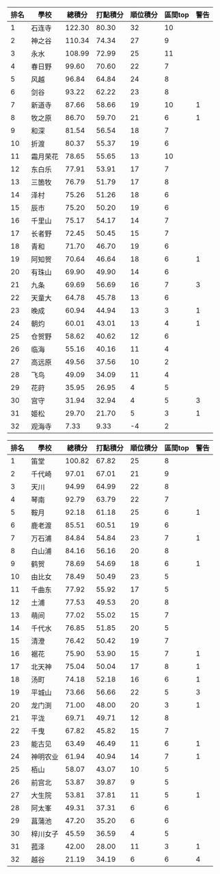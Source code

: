 排名|學校|總積分|打點積分|順位積分|區間top|警告
-|-|-|-|-|-|-
1|石连寺|122.30 |80.30 |32|10|
2|神之谷|110.34 |74.34 |27|9|
3|永水|108.99 |72.99 |25|11|
4|春日野|99.60 |70.60 |22|7|
5|风越|96.84 |64.84 |24|8|
6|剑谷|93.22 |62.22 |23|8|
7|新道寺|87.66 |58.66 |19|10|1
8|牧之原|86.70 |59.70 |21|6|1
9|和深|81.54 |56.54 |18|7|
10|折渡|80.37 |55.37 |19|6|
11|霜月荣花|78.65 |55.65 |13|10|
12|东白乐|77.91 |53.91 |17|7|
13|三箇牧|76.79 |51.79 |17|8|
14|泽村|75.26 |51.26 |18|6|
15|辰市|75.20 |50.20 |19|6|
16|千里山|75.17 |54.17 |14|7|
17|长者野|72.45 |50.45 |15|7|
18|青和|71.70 |46.70 |19|6|
19|阿知贺|70.64 |46.64 |18|6|1
20|有珠山|69.90 |49.90 |14|6|
21|九条|69.69 |56.69 |16|7|3
22|天童大|64.78 |45.78 |13|6|
23|晚成|60.94 |44.94 |13|3|1
24|朝灼|60.01 |43.01 |13|4|1
25|仓贺野|58.62 |40.62 |12|6|
26|临海|55.16 |40.16 |11|4|
27|高远原|49.56 |37.56 |10|2|
28|飞鸟|49.09 |34.09 |11|4|
29|花莳|35.95 |26.95 |4|5|
30|宫守|31.94 |32.94 |4|5|3
31|姬松|29.70 |21.70 |5|3|1
32|观海寺|7.33 |9.33 |-4|2|

排名|學校|總積分|打點積分|順位積分|區間top|警告
-|-|-|-|-|-|-
1|笛堂|100.82 |67.82 |25|8|
2|千代崎|97.01 |67.01 |21|9|
3|天川|94.99 |64.99 |22|8|
4|琴南|92.79 |63.79 |22|7|
5|鞍月|92.18 |61.18 |25|6|1
6|鹿老渡|85.51 |60.51 |19|6|
7|万石浦|84.84 |54.84 |23|7|1
8|白山浦|84.16 |56.16 |20|8|
9|鹤贺|78.69 |54.69 |18|6|1
10|由比女|78.49 |50.49 |23|5|
11|千曲东|77.92 |55.92 |17|5|
12|土浦|77.53 |49.53 |20|8|
13|萌间|77.02 |55.02 |15|7|
14|千代水|76.85 |51.85 |20|5|
15|清澄|76.42 |50.42 |19|7|
16|裾花|75.90 |53.90 |15|7|1
17|北天神|75.04 |50.04 |17|8|1
18|汤町|74.18 |52.18 |16|6|1
19|平城山|73.66 |56.66 |22|5|3
20|龙门渕|71.00 |48.00 |20|3|1
21|平泷|69.71 |49.71 |12|8|
22|千曳|67.82 |45.82 |15|7|
23|能古见|63.49 |46.49 |11|6|1
24|神明农业|61.94 |40.94 |14|7|1
25|栢山|58.07 |43.07 |10|5|
26|前宫北|53.87 |39.87 |9|5|
27|大生院|53.81 |37.81 |11|5|1
28|阿太峯|49.31 |37.31 |6|6|
29|菖蒲池|47.20 |35.20 |6|6|
30|梓川女子|45.59 |36.59 |4|5|
31|菰泽|42.00 |28.00 |11|3|1
32|越谷|21.19 |34.19 |6|6|4
